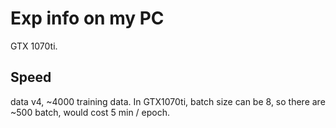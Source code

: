 # Exp info on my PC
GTX 1070ti.

## Speed
data v4, ~4000 training data. In GTX1070ti, batch size can be 8, so there are ~500 batch, would cost 5 min / epoch.

